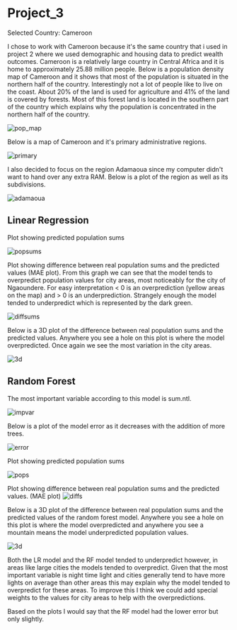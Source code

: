 # Project_3

Selected Country: Cameroon

I chose to work with Cameroon because it's the same country that i used in project 2 where we used demographic and housing data to predict wealth outcomes. 
Cameroon is a relatively large country in Central Africa and it is home to approximately 25.88 million people. Below is a population density map of Cameroon and it shows that most of the population is situated in the northern half of the country. Interestingly not a lot of people like to live on the coast. About 20% of the land is used for agriculture and 41% of the land is covered by forests. Most of this forest land is located in the southern part of the country which explains why the population is concentrated in the northern half of the country.



![pop_map](pop_map.jpeg)


Below is a map of Cameroon and it's primary administrative regions.

![primary](primary.png)

I also decided to focus on the region Adamaoua since my computer didn't want to hand over any extra RAM.
Below is a plot of the region as well as its subdivisions.

![adamaoua](adamaoua.png)


## Linear Regression

Plot showing predicted population sums

![popsums](popsums.png)


Plot showing difference between real population sums and the predicted values (MAE plot). 
From this graph we can see that the model tends to overpredict population values for city areas, most noticeably for the city of Ngaoundere.
For easy interpretation < 0 is an overprediction (yellow areas on the map) and > 0 is an underprediction.
Strangely enough the model tended to underpredict which is represented by the dark green.

![diffsums](diffsums.png)


Below is a 3D plot of the difference between real population sums and the predicted values. Anywhere you see a hole on this plot is where the model overpredicted. 
Once again we see the most variation in the city areas. 


![3d](LR_3d.PNG)

## Random Forest

The most important variable according to this model is sum.ntl.

![impvar](forest_plot.png)

Below is a plot of the model error as it decreases with the addition of more trees.

![error](forest_error.png)


Plot showing predicted population sums

![pops](pops.png)

Plot showing difference between real population sums and the predicted values. (MAE plot)
![diffs](diffs.png)


Below is a 3D plot of the difference between real population sums and the predicted values of the random forest model. Anywhere you see a hole on this plot is where the model overpredicted and anywhere you see a mountain means the model underpredicted population values.

![3d](RF_3d.PNG)


Both the LR model and the RF model tended to underpredict however, in areas like large cities the models tended to overpredict. Given that the most important variable is night time light and cities generally tend to have more lights on average than other areas this may explain why the model tended to overpredict for these areas. To improve this I think we could add special weights to the values for city areas to help with the overpredictions.

Based on the plots I would say that the RF model had the lower error but only slightly.


